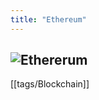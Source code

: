 ```yaml
---
title: "Ethereum"
---
```

![Ethererum](https://d33wubrfki0l68.cloudfront.net/13ca0c32ffd56bcfaf861b9a8acb212d0f6482e3/d8df6/static/c3bcc8c47890ffd2a2c329972c73d0fd/e018d/ethereum-logo-portrait-black-gray.png)
---
[[tags/Blockchain]]